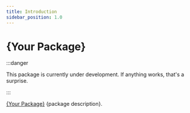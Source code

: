 ```yaml
---
title: Introduction
sidebar_position: 1.0
---
```


# {Your Package}

:::danger

This package is currently under development. If anything works, that's a surprise.

:::

[{Your Package}](https://github.com/Javaabu/{your-package}) {package description}.
